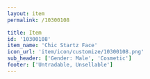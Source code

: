 ```yaml
---
layout: item
permalink: /10300108

title: Item
id: '10300108'
item_name: 'Chic Startz Face'
icon_url: 'item/icon/customize/10300108.png'
sub_header: ['Gender: Male', 'Cosmetic']
footer: ['Untradable, Unsellable']
---
```

